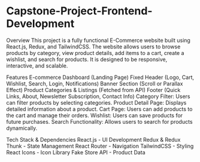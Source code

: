 # Capstone-Project-Frontend-Development

Overview
This project is a fully functional E-Commerce website built using React.js, Redux, and TailwindCSS. The website allows users to browse products by category, view product details, add items to a cart, create a wishlist, and search for products. It is designed to be responsive, interactive, and scalable.

Features
E-commerce Dashboard (Landing Page)
Fixed Header (Logo, Cart, Wishlist, Search, Login, Notifications)
Banner Section (Scroll or Parallax Effect)
Product Categories & Listings (Fetched from API)
Footer (Quick Links, About, Newsletter Subscription, Contact Info)
Category Filter: Users can filter products by selecting categories.
Product Detail Page: Displays detailed information about a product.
Cart Page: Users can add products to the cart and manage their orders.
Wishlist: Users can save products for future purchases.
Search Functionality: Allows users to search for products dynamically.


Tech Stack & Dependencies
React.js - UI Development
Redux & Redux Thunk - State Management
React Router - Navigation
TailwindCSS - Styling
React Icons - Icon Library
Fake Store API - Product Data
